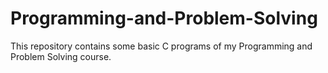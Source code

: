 # Programming-and-Problem-Solving
This repository contains some basic C programs of my Programming and Problem Solving course.
